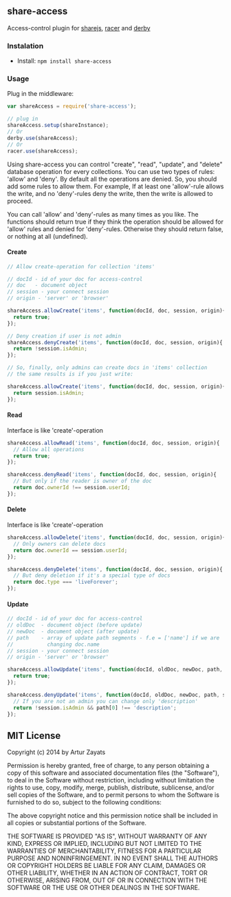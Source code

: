 ## share-access

Access-control plugin for [sharejs](https://github.com/share/ShareJS), [racer](https://github.com/derbyjs/racer) and [derby](https://github.com/derbyjs/derby)

### Instalation

- Install: `npm install share-access`

### Usage

Plug in the middleware:

```js
var shareAccess = require('share-access');

// plug in
shareAccess.setup(shareInstance);
// Or
derby.use(shareAccess);
// Or
racer.use(shareAccess);
```

Using share-access you can control "create", "read", "update", and "delete" 
database operation for every collections. You can use two types of rules: 
'allow' and 'deny'. By default all the operations are denied. So, you should
add some rules to allow them. For example, If at least one 'allow'-rule allows 
the write, and no 'deny'-rules deny the write, then the write is allowed to 
proceed. 

You can call 'allow' and 'deny'-rules as many times as you like. The functions 
should return true if they think the operation should be allowed for 'allow' 
rules and denied for 'deny'-rules. Otherwise they should return false, or 
nothing at all (undefined).

#### Create

```js
// Allow create-operation for collection 'items'

// docId - id of your doc for access-control
// doc   - document object
// session - your connect session
// origin - 'server' or 'browser'

shareAccess.allowCreate('items', function(docId, doc, session, origin){
  return true;
});

// Deny creation if user is not admin
shareAccess.denyCreate('items', function(docId, doc, session, origin){
  return !session.isAdmin;
});

// So, finally, only admins can create docs in 'items' collection
// the same results is if you just write:

shareAccess.allowCreate('items', function(docId, doc, session, origin){
  return session.isAdmin;
});
```
#### Read

Interface is like 'create'-operation
```js
shareAccess.allowRead('items', function(docId, doc, session, origin){
  // Allow all operations
  return true;
});

shareAccess.denyRead('items', function(docId, doc, session, origin){
  // But only if the reader is owner of the doc
  return doc.ownerId !== session.userId;
});
```

#### Delete

Interface is like 'create'-operation

```js
shareAccess.allowDelete('items', function(docId, doc, session, origin){
  // Only owners can delete docs
  return doc.ownerId == session.userId;
});

shareAccess.denyDelete('items', function(docId, doc, session, origin){
  // But deny deletion if it's a special type of docs
  return doc.type === 'liveForever';
});
```

#### Update

```js
// docId - id of your doc for access-control
// oldDoc  - document object (before update)
// newDoc  - document object (after update)
// path    - array of update path segments - f.e = ['name'] if we are 
//           changing doc.name
// session - your connect session
// origin - 'server' or 'browser'

shareAccess.allowUpdate('items', function(docId, oldDoc, newDoc, path, session, origin){
  return true;
});

shareAccess.denyUpdate('items', function(docId, oldDoc, newDoc, path, session, origin){
  // If you are not an admin you can change only 'description'
  return !session.isAdmin && path[0] !== 'description';
});
```

## MIT License
Copyright (c) 2014 by Artur Zayats

Permission is hereby granted, free of charge, to any person obtaining a copy
of this software and associated documentation files (the "Software"), to deal
in the Software without restriction, including without limitation the rights
to use, copy, modify, merge, publish, distribute, sublicense, and/or sell
copies of the Software, and to permit persons to whom the Software is
furnished to do so, subject to the following conditions:

The above copyright notice and this permission notice shall be included in
all copies or substantial portions of the Software.

THE SOFTWARE IS PROVIDED "AS IS", WITHOUT WARRANTY OF ANY KIND, EXPRESS OR
IMPLIED, INCLUDING BUT NOT LIMITED TO THE WARRANTIES OF MERCHANTABILITY,
FITNESS FOR A PARTICULAR PURPOSE AND NONINFRINGEMENT. IN NO EVENT SHALL THE
AUTHORS OR COPYRIGHT HOLDERS BE LIABLE FOR ANY CLAIM, DAMAGES OR OTHER
LIABILITY, WHETHER IN AN ACTION OF CONTRACT, TORT OR OTHERWISE, ARISING FROM,
OUT OF OR IN CONNECTION WITH THE SOFTWARE OR THE USE OR OTHER DEALINGS IN
THE SOFTWARE.
